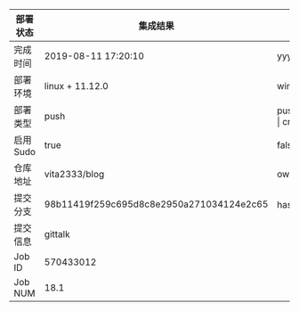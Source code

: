部署状态 | 集成结果 | 参考值
---|---|---
完成时间 | 2019-08-11 17:20:10 | yyyy-mm-dd hh:mm:ss
部署环境 | linux + 11.12.0 | window \| linux + stable
部署类型 | push | push \| pull_request \| api \| cron
启用Sudo | true | false \| true
仓库地址 | vita2333/blog | owner_name/repo_name
提交分支 | 98b11419f259c695d8c8e2950a271034124e2c65 | hash 16位
提交信息 | gittalk |
Job ID   | 570433012 |
Job NUM  | 18.1 |

